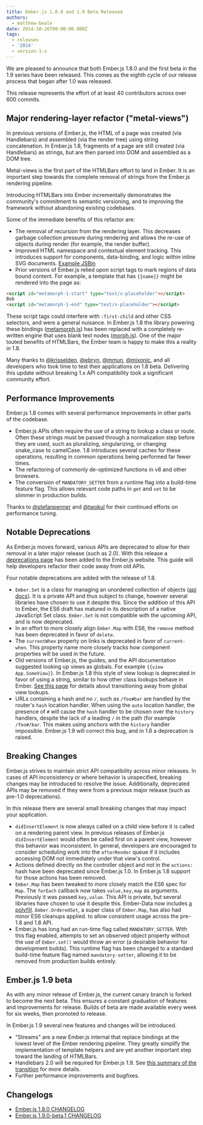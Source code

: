 ```yaml
---
title: Ember.js 1.8.0 and 1.9 Beta Released
authors:
  - matthew-beale
date: 2014-10-26T00:00:00.000Z
tags:
  - releases
  - '2014'
  - version-1-x
---
```



We are pleased to announce that both Ember.js 1.8.0 and the first beta in the
1.9 series have been released. This comes as the eighth cycle of our release
process that began after 1.0 was released.

This release represents the effort of at least 40 contributors across over 600 commits.

## Major rendering-layer refactor ("metal-views")

In previous versions of Ember.js, the HTML of a page was created (via
Handlebars) and assembled (via the render tree) using string concatenation. In
Ember.js 1.8, fragments of a page are still created (via Handlebars) as
strings, but are then parsed into DOM and assembled as a DOM tree.

Metal-views is the first part of the HTMLBars effort to land in Ember. It is
an important step towards the complete removal of strings from the Ember.js
rendering pipeline.

Introducing HTMLBars into Ember incrementally demonstrates the community's
commitment to semantic versioning, and to improving the framework without
abandoning existing codebases.

Some of the immediate benefits of this refactor are:

- The removal of recursion from the rendering layer. This decreases garbage
collection pressure during rendering and allows the re-use of objects during
render (for example, the render buffer).
- Improved HTML namespace and contextual element tracking. This introduces
support for components, data-binding, and logic within inline SVG documents.
[Example JSBin](http://jsbin.com/woxes/8/)
- Prior versions of Ember.js relied upon script tags to mark
regions of data bound content. For example, a template that has `{{name}}`
might be rendered into the page as:

```html
<script id="metamorph-1-start" type="text/x-placeholder"></script>
Bob
<script id="metamorph-1-end" type="text/x-placeholder"></script>
```

These script tags could interfere with `:first-child` and other CSS selectors,
and were a general nuisance. In Ember.js 1.8 the library powering these
bindings ([metamorph.js](https://github.com/tomhuda/metamorph.js/)) has been
replaced with a completely re-written engine that uses blank text nodes
([morph.js](https://github.com/tildeio/htmlbars/blob/master/packages/morph/lib/morph.js)). One of the major touted benefits of HTMLBars, the Ember team is
happy to make this a reality in 1.8.

Many thanks to [@krisselden](https://twitter.com/krisselden),
[@ebryn](https://twitter.com/ebryn), [@mmun](https://twitter.com/_mmun),
[@mixonic](https://twitter.com/mixonic), and all developers who took time to
test their applications on 1.8 beta. Delivering this update without breaking
1.x API compatibility took a significant community effort.

## Performance Improvements

Ember.js 1.8 comes with several performance improvements in other parts of the
codebase.

- Ember.js APIs often require the use of a string to lookup a class or route.
Often these strings must be passed through a normalization step before they are
used, such as pluralizing, singularizing, or changing snake\_case to camelCase.
1.8 introduces several caches for these operations, resulting in common
operations being performed far fewer times.
- The refactoring of commonly de-optimized functions in v8 and other browsers.
- The conversion of `MANDATORY_SETTER` from a runtime flag into a build-time
feature flag. This allows relevant code paths in `get` and `set` to be slimmer
in production builds.

Thanks to [@stefanpenner](https://twitter.com/stefanpenner/) and
[@twokul](https://twitter.com/twokul) for their continued efforts on
performance tuning.

## Notable Deprecations

As Ember.js moves forward, various APIs are deprecated to allow for their
removal in a later major release (such as 2.0). With this release a
[deprecations page](http://emberjs.com/deprecations/) has been added to
the Ember.js website. This guide will help developers refactor their code away
from old APIs.

Four notable deprecations are added with the release of 1.8.

- `Ember.Set` is a class for managing an unordered collection of objects ([api
docs](http://emberjs.com/api/classes/Ember.Set.html)). It is a private API and
thus subject to change, however several libraries have chosen to use it despite
this. Since the addition of this API to Ember, the ES6 draft has matured in its
description of a native JavaScript Set class. `Ember.Set` is not compatible
with the upcoming API, and is now deprecated.
- In an effort to more closely align `Ember.Map` with ES6, the `remove` method
has been deprecated in favor of `delete`.
- The `currentWhen` property on links is deprecated in favor of `current-when`.
This property name more closely tracks how component properties will be used in the
future.
- Old versions of Ember.js, the guides, and the API documentation suggested
looking up views as globals. For example `{{view App.SomeView}}`. In
Ember.js 1.8 this style of view lookup is deprecated in favor of using a
string, similar to how other class lookups behave in Ember. [See
this page](http://emberjs.com/deprecations/v1.x#toc_global-lookup-of-views)
for details about transitioning away from global view lookups.
- URLs containing a hash and no `/`, such as `/foo#bar` are handled by the
router's `hash` location handler. When using the `auto` location handler, the
presence of `#` will cause the `hash` handler to be chosen over the `history`
handlers, despite the lack of a leading `/` in the path (for example `/foo#/bar`.
This makes using anchors with the `history` handler impossible. Ember.js
1.9 will correct this bug, and in 1.8 a deprecation is raised.

## Breaking Changes

Ember.js strives to maintain strict API compatibility across minor releases.
In cases of API inconsistency or where behavior is unspecified, breaking changes
may be introduced to resolve the issue. Additionally, deprecated APIs may
be removed if they were from a previous major release (such as pre-1.0
deprecations).

In this release there are several small breaking changes that may impact your
application.

- `didInsertElement` is now always called on a child view before it is called
on a rendering parent view. In previous releases of Ember.js `didInsertElement`
would often be called first on a parent view, however this behavior was
inconsistent. In general, developers are encouraged
to consider scheduling work into the `afterRender` queue if it includes
accessing DOM not immediately under that view's control.
- Actions defined directly on the controller object
and not in the `actions:` hash have been deprecated since Ember.js 1.0. In
Ember.js 1.8 support for those actions has been removed.
- `Ember.Map` has been tweaked to more closely match the ES6 spec for `Map`. The
`forEach` callback now takes `value,key,map` as arguments. Previously it was passed
`key,value`. This API is private, but several libraries have chosen to use it
despite this. Ember-Data now includes [a polyfill](https://github.com/emberjs/data/blob/master/packages/ember-data/lib/system/map.js). `Ember.OrderedSet`, a super class of `Ember.Map`, has
also had minor ES6 cleanups applied.
to allow consistent usage across the pre-1.8 and 1.8 API.
- Ember.js has long had an run-time flag called `MANDATORY_SETTER`. With this
flag enabled, attempts to set an observed object property without the use of
`Ember.set()` would throw an error (a desirable behavior for development
builds). This runtime flag has been changed to a
standard build-time feature flag named `mandatory-setter`, allowing it to
be removed from production builds entirely.

## Ember.js 1.9 beta

As with any minor release of Ember.js, the current canary branch is forked
to become the next beta. This ensures a constant graduation of features and
improvements for release. Builds of beta are made available every
week for six weeks, then promoted to release.

In Ember.js 1.9 several new features and changes will be introduced.

- "Streams" are a new Ember.js internal that replace bindings at the lowest
level of the Ember rendering pipeline. They greatly simplify the implementation
of template helpers and are yet another important step toward the landing of
HTMLBars.
- Handlebars 2.0 will be required for Ember.js 1.9. See [this summary
of the transition](http://emberjs.com/blog/2014/10/16/handlebars-update.html)
for more details.
- Further performance improvements and bugfixes.

## Changelogs

- [Ember.js 1.8.0 CHANGELOG](https://github.com/emberjs/ember.js/blob/v1.8.0/CHANGELOG.md)
- [Ember.js 1.9.0-beta.1 CHANGELOG](https://github.com/emberjs/ember.js/blob/v1.9.0-beta.1/CHANGELOG.md)
